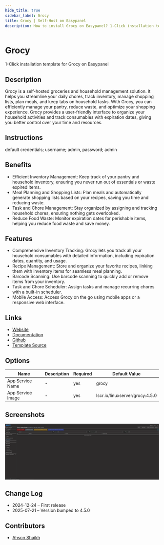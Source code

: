 ```yaml
---
hide_title: true
sidebar_label: Grocy
title: Grocy | Self-Host on Easypanel
description: How to install Grocy on Easypanel? 1-Click installation template for Grocy on Easypanel
---
```


<!-- generated -->

# Grocy

1-Click installation template for Grocy on Easypanel

## Description

Grocy is a self-hosted groceries and household management solution. It helps you streamline your daily chores, track inventory, manage shopping lists, plan meals, and keep tabs on household tasks. With Grocy, you can efficiently manage your pantry, reduce waste, and optimize your shopping experience. Grocy provides a user-friendly interface to organize your household activities and track consumables with expiration dates, giving you better control over your time and resources.

## Instructions

default credentials; username; admin, password; admin

## Benefits

- Efficient Inventory Management: Keep track of your pantry and household inventory, ensuring you never run out of essentials or waste expired items.
- Meal Planning and Shopping Lists: Plan meals and automatically generate shopping lists based on your recipes, saving you time and reducing waste.
- Task and Chore Management: Stay organized by assigning and tracking household chores, ensuring nothing gets overlooked.
- Reduce Food Waste: Monitor expiration dates for perishable items, helping you reduce food waste and save money.

## Features

- Comprehensive Inventory Tracking: Grocy lets you track all your household consumables with detailed information, including expiration dates, quantity, and usage.
- Recipe Management: Store and organize your favorite recipes, linking them with inventory items for seamless meal planning.
- Barcode Scanning: Use barcode scanning to quickly add or remove items from your inventory.
- Task and Chore Scheduler: Assign tasks and manage recurring chores with a built-in scheduler.
- Mobile Access: Access Grocy on the go using mobile apps or a responsive web interface.

## Links

- [Website](https://grocy.info/)
- [Documentation](https://github.com/grocy/docs)
- [Github](https://github.com/grocy/grocy)
- [Template Source](https://github.com/easypanel-io/templates/tree/main/templates/grocy)

## Options

Name | Description | Required | Default Value
-|-|-|-
App Service Name | - | yes | grocy
App Service Image | - | yes | lscr.io/linuxserver/grocy:4.5.0

## Screenshots

![Grocy Screenshot](./assets/screenshot.png)

## Change Log

- 2024-12-24 – First release
- 2025-07-21 – Version bumped to 4.5.0

## Contributors

- [Ahson Shaikh](https://github.com/Ahson-Shaikh)
